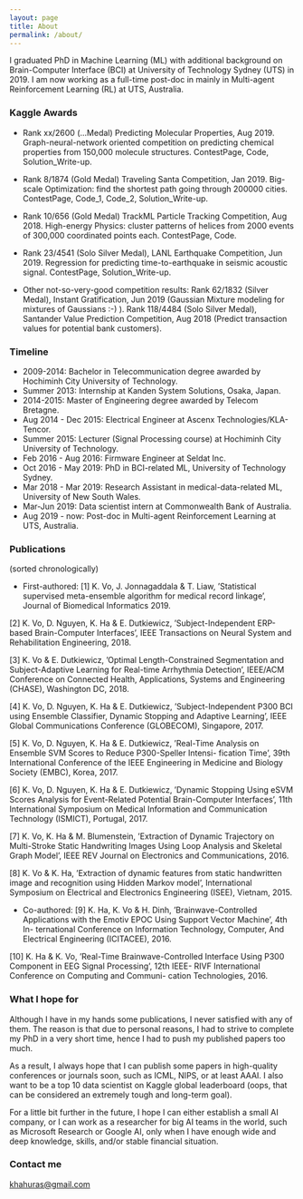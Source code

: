 ```yaml
---
layout: page
title: About
permalink: /about/
---
```


I graduated PhD in Machine Learning (ML) with additional background on Brain-Computer Interface (BCI) at University of Technology Sydney (UTS) in 2019. I am now working as a full-time post-doc in mainly in Multi-agent Reinforcement Learning (RL) at UTS, Australia.


### Kaggle Awards

* Rank xx/2600 (...Medal) Predicting Molecular Properties, Aug 2019. Graph-neural-network oriented competition on predicting chemical properties from 150,000 molecule structures. ContestPage, Code, Solution_Write-up.

* Rank 8/1874 (Gold Medal) Traveling Santa Competition, Jan 2019. Big-scale Optimization: find the shortest path going through 200000 cities. ContestPage, Code_1, Code_2, Solution_Write-up.

* Rank 10/656 (Gold Medal) TrackML Particle Tracking Competition, Aug 2018. High-energy Physics: cluster patterns of helices from 2000 events of 300,000 coordinated points each. ContestPage, Code.

* Rank 23/4541 (Solo Silver Medal), LANL Earthquake Competition, Jun 2019. Regression for predicting time-to-earthquake in seismic acoustic signal. ContestPage, Solution_Write-up.

* Other not-so-very-good competition results: Rank 62/1832 (Silver Medal), Instant Gratification, Jun 2019 (Gaussian Mixture modeling for mixtures of Gaussians :-) ). Rank 118/4484 (Solo Silver Medal), Santander Value Prediction Competition, Aug 2018 (Predict transaction values for potential bank customers).

### Timeline

* 2009-2014: Bachelor in Telecommunication degree awarded by Hochiminh City University of Technology.
* Summer 2013: Internship at Kanden System Solutions, Osaka, Japan.
* 2014-2015: Master of Engineering degree awarded by Telecom Bretagne.
* Aug 2014 - Dec 2015: Electrical Engineer at Ascenx Technologies/KLA-Tencor.
* Summer 2015: Lecturer (Signal Processing course) at Hochiminh City University of Technology.
* Feb 2016 - Aug 2016: Firmware Engineer at Seldat Inc.
* Oct 2016 - May 2019: PhD in BCI-related ML, University of Technology Sydney.
* Mar 2018 - Mar 2019: Research Assistant in medical-data-related ML, University of New South Wales.
* Mar-Jun 2019: Data scientist intern at Commonwealth Bank of Australia.
* Aug 2019 - now: Post-doc in Multi-agent Reinforcement Learning at UTS, Australia.

### Publications
(sorted chronologically)
* First-authored:
[1] K. Vo, J. Jonnagaddala & T. Liaw, ’Statistical supervised meta-ensemble algorithm for medical record linkage’, Journal of Biomedical Informatics 2019.

[2] K. Vo, D. Nguyen, K. Ha & E. Dutkiewicz, ’Subject-Independent ERP-based Brain-Computer Interfaces’, IEEE Transactions on Neural System and Rehabilitation Engineering, 2018.

[3] K. Vo & E. Dutkiewicz, ’Optimal Length-Constrained Segmentation and Subject-Adaptive Learning for Real-time Arrhythmia Detection’, IEEE/ACM Conference on Connected Health, Applications, Systems and Engineering (CHASE), Washington DC, 2018.

[4] K. Vo, D. Nguyen, K. Ha & E. Dutkiewicz, ’Subject-Independent P300 BCI using Ensemble Classifier, Dynamic Stopping and Adaptive Learning’, IEEE Global Communications Conference (GLOBECOM), Singapore, 2017.

[5] K. Vo, D. Nguyen, K. Ha & E. Dutkiewicz, ’Real-Time Analysis on Ensemble SVM Scores to Reduce P300-Speller Intensi- fication Time’, 39th International Conference of the IEEE Engineering in Medicine and Biology Society (EMBC), Korea, 2017.

[6] K. Vo, D. Nguyen, K. Ha & E. Dutkiewicz, ’Dynamic Stopping Using eSVM Scores Analysis for Event-Related Potential Brain-Computer Interfaces’, 11th International Symposium on Medical Information and Communication Technology (ISMICT), Portugal, 2017.

[7] K. Vo, K. Ha & M. Blumenstein, ’Extraction of Dynamic Trajectory on Multi-Stroke Static Handwriting Images Using Loop Analysis and Skeletal Graph Model’, IEEE REV Journal on Electronics and Communications, 2016.

[8] K. Vo & K. Ha, ’Extraction of dynamic features from static handwritten image and recognition using Hidden Markov model’, International Symposium on Electrical and Electronics Engineering (ISEE), Vietnam, 2015.

* Co-authored:
[9] K. Ha, K. Vo & H. Dinh, ’Brainwave-Controlled Applications with the Emotiv EPOC Using Support Vector Machine’, 4th In- ternational Conference on Information Technology, Computer, And Electrical Engineering (ICITACEE), 2016.

[10] K. Ha & K. Vo, ’Real-Time Brainwave-Controlled Interface Using P300 Component in EEG Signal Processing’, 12th IEEE- RIVF International Conference on Computing and Communi- cation Technologies, 2016.

### What I hope for

Although I have in my hands some publications, I never satisfied with any of them. The reason is that due to personal reasons, I had to strive to complete my PhD in a very short time, hence I had to push my published papers too much.

As a result, I always hope that I can publish some papers in high-quality conferences or journals soon, such as ICML, NIPS, or at least AAAI. I also want to be a top 10 data scientist on Kaggle global leaderboard (oops, that can be considered an extremely tough and long-term goal).

For a little bit further in the future, I hope I can either establish a small AI company, or I can work as a researcher for big AI teams in the world, such as Microsoft Research or Google AI, only when I have enough wide and deep knowledge, skills, and/or stable financial situation.


### Contact me

[khahuras@gmail.com](mailto:khahuras@gmail.com)
